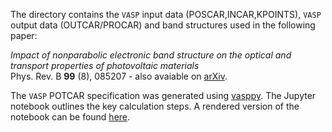 The directory contains the `VASP` input data (POSCAR,INCAR,KPOINTS), `VASP` output data (OUTCAR/PROCAR) and band structures used in the following paper:  

*Impact of nonparabolic electronic band structure on the optical and transport properties of photovoltaic materials*  
Phys. Rev. B **99** (8), 085207 - also avaiable on [arXiv](https://arxiv.org/pdf/1811.02281.pdf).

The `VASP` POTCAR specification was generated using [vasppy](https://github.com/bjmorgan/vasppy/blob/master/vasppy/scripts/potcar_spec.py). The Jupyter notebook outlines the key calculation steps.
A rendered version of the notebook can be found [here](https://nbviewer.jupyter.org/github/lucydot/effmass/blob/master/paper/notebook.ipynb).
